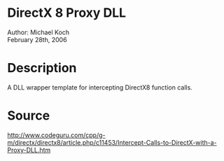 # DirectX 8 Proxy DLL  
Author: Michael Koch  
February 28th, 2006  

  
# Description  
A DLL wrapper template for intercepting DirectX8 function calls.  
  
  
# Source  
http://www.codeguru.com/cpp/g-m/directx/directx8/article.php/c11453/Intercept-Calls-to-DirectX-with-a-Proxy-DLL.htm  
  

